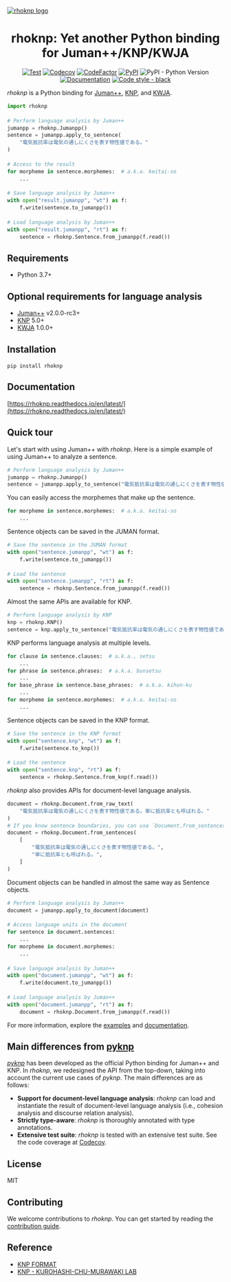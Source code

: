 <!-- markdownlint-disable-next-line -->
<p align="center">
<a href="https://rhoknp.readthedocs.io/en/latest/" rel="noopener" target="_blank">

[//]: # (<img width="150" src="https://raw.githubusercontent.com/ku-nlp/rhoknp/main/docs/_static/logo.png" alt="rhoknp logo">)
<img width="150" src="https://lotus.kuee.kyoto-u.ac.jp/~ueda/rhoknp/logo.png" alt="rhoknp logo">
</a>
</p>

<h1 style="text-align: center">rhoknp: Yet another Python binding for Juman++/KNP/KWJA</h1>

<p align="center">
<a href="https://github.com/ku-nlp/rhoknp/actions/workflows/test.yml"><img alt="Test" src="https://img.shields.io/github/actions/workflow/status/ku-nlp/rhoknp/test.yml?branch=main&logo=github&label=test&style=flat-square"></a>
<a href="https://codecov.io/gh/ku-nlp/rhoknp"><img alt="Codecov" src="https://img.shields.io/codecov/c/github/ku-nlp/rhoknp?logo=codecov&style=flat-square"></a>
<a href="https://www.codefactor.io/repository/github/ku-nlp/rhoknp"><img alt="CodeFactor" src="https://img.shields.io/codefactor/grade/github/ku-nlp/rhoknp?style=flat-square"></a>
<a href="https://pypi.org/project/rhoknp/"><img alt="PyPI" src="https://img.shields.io/pypi/v/rhoknp?style=flat-square"></a>
<img alt="PyPI - Python Version" src="https://img.shields.io/pypi/pyversions/rhoknp?style=flat-square">
<a href="https://rhoknp.readthedocs.io/en/latest/"><img alt="Documentation" src="https://img.shields.io/readthedocs/rhoknp?style=flat-square"></a>
<a href="https://github.com/psf/black"><img alt="Code style - black" src="https://img.shields.io/badge/code%20style-black-222222?style=flat-square"></a>
</p>

*rhoknp* is a Python binding for [Juman++](https://github.com/ku-nlp/jumanpp), [KNP](https://github.com/ku-nlp/knp), and [KWJA](https://github.com/ku-nlp/kwja).

```python
import rhoknp

# Perform language analysis by Juman++
jumanpp = rhoknp.Jumanpp()
sentence = jumanpp.apply_to_sentence(
    "電気抵抗率は電気の通しにくさを表す物性値である。"
)

# Access to the result
for morpheme in sentence.morphemes:  # a.k.a. keitai-so
    ...

# Save language analysis by Juman++
with open("result.jumanpp", "wt") as f:
    f.write(sentence.to_jumanpp())

# Load language analysis by Juman++
with open("result.jumanpp", "rt") as f:
    sentence = rhoknp.Sentence.from_jumanpp(f.read())
```

## Requirements

- Python 3.7+

## Optional requirements for language analysis

- [Juman++](https://github.com/ku-nlp/jumanpp) v2.0.0-rc3+
- [KNP](https://github.com/ku-nlp/knp) 5.0+
- [KWJA](https://github.com/ku-nlp/kwja) 1.0.0+

## Installation

```shell
pip install rhoknp
```

## Documentation

[https://rhoknp.readthedocs.io/en/latest/](https://rhoknp.readthedocs.io/en/latest/)

## Quick tour

Let's start with using Juman++ with *rhoknp*.
Here is a simple example of using Juman++ to analyze a sentence.

```python
# Perform language analysis by Juman++
jumanpp = rhoknp.Jumanpp()
sentence = jumanpp.apply_to_sentence("電気抵抗率は電気の通しにくさを表す物性値である。")
```

You can easily access the morphemes that make up the sentence.

```python
for morpheme in sentence.morphemes:  # a.k.a. keitai-so
    ...
```

Sentence objects can be saved in the JUMAN format.

```python
# Save the sentence in the JUMAN format
with open("sentence.jumanpp", "wt") as f:
    f.write(sentence.to_jumanpp())

# Load the sentence
with open("sentence.jumanpp", "rt") as f:
    sentence = rhoknp.Sentence.from_jumanpp(f.read())
```

Almost the same APIs are available for KNP.

```python
# Perform language analysis by KNP
knp = rhoknp.KNP()
sentence = knp.apply_to_sentence("電気抵抗率は電気の通しにくさを表す物性値である。")
```

KNP performs language analysis at multiple levels.

```python
for clause in sentence.clauses:  # a.k.a., setsu
    ...
for phrase in sentence.phrases:  # a.k.a. bunsetsu
    ...
for base_phrase in sentence.base_phrases:  # a.k.a. kihon-ku
    ...
for morpheme in sentence.morphemes:  # a.k.a. keitai-so
    ...
```

Sentence objects can be saved in the KNP format.

```python
# Save the sentence in the KNP format
with open("sentence.knp", "wt") as f:
    f.write(sentence.to_knp())

# Load the sentence
with open("sentence.knp", "rt") as f:
    sentence = rhoknp.Sentence.from_knp(f.read())
```

*rhoknp* also provides APIs for document-level language analysis.

```python
document = rhoknp.Document.from_raw_text(
    "電気抵抗率は電気の通しにくさを表す物性値である。単に抵抗率とも呼ばれる。"
)
# If you know sentence boundaries, you can use `Document.from_sentences` instead.
document = rhoknp.Document.from_sentences(
    [
        "電気抵抗率は電気の通しにくさを表す物性値である。",
        "単に抵抗率とも呼ばれる。",
    ]
)
```

Document objects can be handled in almost the same way as Sentence objects.

```python
# Perform language analysis by Juman++
document = jumanpp.apply_to_document(document)

# Access language units in the document
for sentence in document.sentences:
    ...
for morpheme in document.morphemes:
    ...

# Save language analysis by Juman++
with open("document.jumanpp", "wt") as f:
    f.write(document.to_jumanpp())

# Load language analysis by Juman++
with open("document.jumanpp", "rt") as f:
    document = rhoknp.Document.from_jumanpp(f.read())
```

For more information, explore the [examples](./examples) and [documentation](https://rhoknp.readthedocs.io/en/latest/).

## Main differences from [pyknp](https://github.com/ku-nlp/pyknp/)

[*pyknp*](https://pypi.org/project/pyknp/) has been developed as the official Python binding for Juman++ and KNP.
In *rhoknp*, we redesigned the API from the top-down, taking into account the current use cases of *pyknp*.
The main differences are as follows:

- **Support for document-level language analysis**: *rhoknp* can load and instantiate the result of document-level language analysis (i.e., cohesion analysis and discourse relation analysis).
- **Strictly type-aware**: *rhoknp* is thoroughly annotated with type annotations.
- **Extensive test suite**: *rhoknp* is tested with an extensive test suite. See the code coverage at [Codecov](https://app.codecov.io/gh/ku-nlp/rhoknp).

## License

MIT

## Contributing

We welcome contributions to *rhoknp*.
You can get started by reading the [contribution guide](https://rhoknp.readthedocs.io/en/latest/contributing/index.html).

## Reference

- [KNP FORMAT](http://cr.fvcrc.i.nagoya-u.ac.jp/~sasano/knp/format.html)
- [KNP - KUROHASHI-CHU-MURAWAKI LAB](https://nlp.ist.i.kyoto-u.ac.jp/?KNP)
